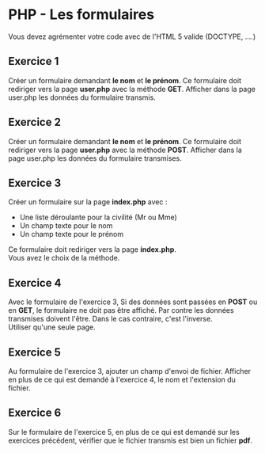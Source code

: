﻿# PHP - Les formulaires
Vous devez agrémenter votre code avec de l'HTML 5 valide (DOCTYPE, ....)
## Exercice 1
Créer un formulaire demandant **le nom** et **le prénom**. Ce formulaire doit rediriger vers la page **user.php** avec la méthode **GET**.
Afficher dans la page user.php les données du formulaire transmis.


## Exercice 2
Créer un formulaire demandant **le nom** et **le prénom**. Ce formulaire doit rediriger vers la page **user.php** avec la méthode **POST**.
Afficher dans la page user.php les données du formulaire transmises.

## Exercice 3
Créer un formulaire sur la page **index.php** avec :  
- Une liste déroulante pour la civilité (Mr ou Mme)
- Un champ texte pour le nom
- Un champ texte pour le prénom  

Ce formulaire doit rediriger vers la page **index.php**.  
Vous avez le choix de la méthode.

## Exercice 4
Avec le formulaire de l'exercice 3, Si des données sont passées en **POST** ou en **GET**, le formulaire ne doit pas être affiché. Par contre les données transmises doivent l'être. Dans le cas contraire, c'est l'inverse.  
Utiliser qu'une seule page.

## Exercice 5
Au formulaire de l'exercice 3, ajouter un champ d'envoi de fichier. Afficher en plus de ce qui est demandé à l'exercice 4, le nom et l'extension du fichier.

## Exercice 6
Sur le formulaire de l'exercice 5, en plus de ce qui est demandé sur les exercices précédent, vérifier que le fichier transmis est bien un fichier **pdf**.

